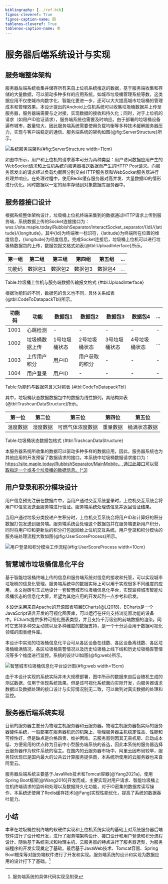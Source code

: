 ```yaml
---
bibliography: [../ref.bib]
fignos-cleveref: True
fignos-caption-name: 图
tablenos-cleveref: True
tablenos-caption-name: 表
---
```


# 服务器后端系统设计与实现

## 服务端整体架构

服务器后端系统收集并储存所有来自上位机系统推送的数据，基于服务端收集和存储的大量数据，可以驱动多种多样的应用系统。如城市垃圾桶管理系统等数，这类据应用不仅使城市向数字化、智能化更进一步，还可以大大提高城市垃圾桶的管理成本和管理效果。本设计提出的Android上位机系统可以收集垃圾桶数据并上传至服务器，服务器端需要与之对接，实现数据的接收和持久化；同时，对于上位机的请求（如用户ID验证请求），服务端系统也需要及时响应。由于部署的垃圾桶设备遍布城市，数量较大，因此服务端系统需要使用负载均衡等多种技术缓解服务器压力，实现与客户端稳定的通信。服务端系统的架构如图{@fig:ServerStructure}所示。

![系统服务端架构](imgs/ServerStructure.png){#fig:ServerStructure width=11cm}

如图中所示，用户和上位机的请求基本可分为两种类型：用户访问数据应用产生的WebSocket请求和上位机系统向服务器推送数据而产生的HTTP Post请求。向服务器发出的请求经过负载均衡层分别交由HTTP服务器和WebSocket服务器进行处理并响应。在处理过程中，使用Redis缓存服务器对高并发、大量数据IO的情形进行优化。同时数据以一定的频率存储到对象数据库服务器中。

## 服务器接口设计

根据系统整体架构设计，垃圾桶上位机终端采集到的数据通过HTTP请求上传到服务端，系统数据上传的Socket连接接口为：wss://site.maple.today/RubbishSeparator/InteractSocket_separator/{Id}/{latitude}/{longitude}，其中{Id}为终端唯一标识符，{latitude}为终端所在位置的维度信息，{longitude}为经度信息。完成Socket连接后，垃圾桶上位机可以进行垃圾桶数据包的上传，数据包报文格式如表{@tbl:UploadInterface}所示。

| 第一组 | 第二组  | 第三组  | 第四组  | 第五组  | ... |
| ------ | ------- | ------- | ------- | ------- | --- |
| 功能码 | 数据包1 | 数据包2 | 数据包3 | 数据包4 | ... |
Table:垃圾桶上位机与服务端数据传输报文格式 {#tbl:UploadInterface}

根据功能码的不同，数据包的含义也不同，具体关系如表{@tbl:CodeToDatapackTbl}所示。

| 功能码 | 功能           | 数据包1       | 数据包2        | 数据包3       | 数据包4       | ... |
| ------ | -------------- | ------------- | -------------- | ------------- | ------------- | --- |
| 1001   | 心跳检测       | -             | -              | -             | -             | -   |
| 1002   | 垃圾桶数据上传 | 1号垃圾桶状态 | 2号垃圾桶状态  | 3号垃圾桶状态 | 4号垃圾桶状态 | ... |
| 1003   | 上传用户积分   | 用户ID        | 用户获取的积分 | -             | -             | -   |
| 1004   | 用户登录       | 用户ID        | -              | -             | -             | -   |
Table:功能码与数据包含义对照表 {#tbl:CodeToDatapackTbl}

其中，垃圾桶状态数据数据包中的数据为线性排列，其结构如表{@tbl:TrashcanDataStructure}所示。

| 第一位   | 第二位   | 第三位           | 第四位   | 第五位       |
| -------- | -------- | ---------------- | -------- | ------------ |
| 温度数据 | 湿度数据 | 可燃气体浓度数据 | 重量数据 | 桶满状态数据 |
Table:垃圾桶状态数据包格式 {#tbl:TrashcanDataStructure}

本服务器系统所收集的数据可以驱动多种多样的数据应用，因此，服务器系统也为其他应用的开发预留了数据请求的接口。本系统中垃圾桶数据请求接口为：https://site.maple.today/RubbishSeparator/MainMobile。,通过此接口可以获取指定一个或多个垃圾桶的数据信息。[^3]

[^3]: 系统接口详细文档见附录

## 用户登录和积分模块设计

用户信息预先注册在数据库中，当用户通过交互系统登录时，上位机交互系统会将用户ID信息发送至服务端进行验证。服务端系统处理该信息并返回验证结果。

当用户通过垃圾分类投递产生积分时，上位机交互系统会将用户ID和计算好的积分数据打包发送到服务端。服务端系统会处理这个数据包并在服务端更新用户积分，同时将用户ID和更新后的积分打包返回给上位机交互系统。用户登录和积分模块的服务端处理流程大致如图{@fig:UserScoreProcess}所示。

![用户登录和积分模块工作流程](imgs/UserScoreProcess.png){#fig:UserScoreProcess width=10cm}

## 智慧城市垃圾桶信息化平台

基于智能垃圾桶终端上传的信息和服务端系统对信息的接收和托管，可以实现城市垃圾桶的信息化管理。服务端系统中的数据实际上可以用于实现很多不同维度的应用，本文抛砖引玉式地设计一套智慧城市垃圾桶信息化平台，实现监控城市智能垃圾桶状态的信息化大屏，希望为其他应用的开发起到一点参考和启发。

本设计采用来自Apache的开源图表项目ECharts[@Li2018]，ECharts是一个JavaScript语言开发的可视化图表库，可以运行在任何支持浏览器功能的设备中。ECharts提供多种可视化图表类型，并且支持千万级别的前端数据的渲染。同时它支持多种交互动效以及多种维度的数据支持，是一个十分适合用于数据可视化领域的图表组件库。

本设计中实现的垃圾桶信息化平台可从各区设备在线数、各区设备离线数、各区垃圾桶桶满情况、各区垃圾桶告警情况以及历史垃圾桶上线下线和历史垃圾桶告警情况等多个维度进行监控。系统的设计UI如图{@fig:web}所示。

![智慧城市垃圾桶信息化平台设计图](imgs/web.png){#fig:web width=15cm}

由于本设计实现的系统实际并未大规模部署，图中所示的数据来自后台随机生成的测试数据，仅用于体现系统效果。但是该可视化系统面向实际开发，向服务器请求数据以及数据处理的接口设计与实际情况别无二致，可以做到对真实数据的处理和监控。

## 服务器后端系统实现

目前的服务器主要分为物理主机服务器和云服务器。物理主机服务器指实际的服务器硬件系统，一般部署在服务器机房的机架上，物理服务器主机稳定性高、性能和可控性好，但是缺点是价格昂贵、维护困难。云服务器则因其无需机房、启动成本低、方便易用的优点称为目前中小型服务端系统的首选，因此本系统的服务器选择云服务器作为软件系统的宿主。在国内的云服务器市场中，阿里云因布局较早，服务较优现已是国内最大的公共云计算服务提供商，本系统所使用的云服务器也来自阿里云。

服务器后端系统主要基于JavaWeb技术和Tomcat容器[@Yang2021a]，使用Spring Boot框架[@Wang2016]开发而成，主要实现对用户请求、智能垃圾桶上位机终端请求的监听和处理以及数据持久化功能，对于IO密集的数据库读写操作，本系统还使用了Redis缓存技术[@Fang]实现性能优化，提高了系统的数据吞吐能力。

## 小结

本章在垃圾桶控制终端的软硬件实现和上位机系统实现的基础上对系统服务器后端软件进行了设计和开发，进行了服务端架构设计、接口设计和用户登录和积分流程设计。随后基于系统需求和物理主机、云服务器的特点进行了服务器选型，为服务端程序的开发实现奠定了基础。最后基于JavaWeb技术、Tomcat容器、Spring Boot框架等对服务端软件进行了开发和实现。服务端系统的设计和实现为数据应用的设计打下了基础。[^4]

[^4]:服务端系统的具体代码实现见附录